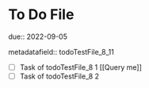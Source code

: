 # To Do File

due:: 2022-09-05

metadatafield:: todoTestFile_8\_11

- [ ] Task of todoTestFile_8 1 [[Query me]]
- [ ] Task of todoTestFile_8 2
